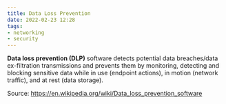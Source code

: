 ```yaml
---
title: Data Loss Prevention
date: 2022-02-23 12:28
tags:
- networking
- security
---
```


**Data loss prevention (DLP)** software detects potential data breaches/data
ex-filtration transmissions and prevents them by monitoring, detecting and
blocking sensitive data while in use (endpoint actions), in motion (network
traffic), and at rest (data storage). 

Source: https://en.wikipedia.org/wiki/Data_loss_prevention_software

